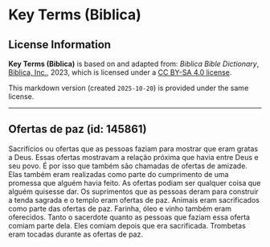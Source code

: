 # Key Terms (Biblica)

## License Information

**Key Terms (Biblica)** is based on and adapted from: _Biblica Bible Dictionary_, [Biblica, Inc.](https://www.biblica.com/), 2023, which is licensed under a [CC BY-SA 4.0 license](https://creativecommons.org/licenses/by-sa/4.0/legalcode.en).

This markdown version (created `2025-10-20`) is provided under the same license.



--------------------------------

## Ofertas de paz (id: 145861)

Sacrifícios ou ofertas que as pessoas faziam para mostrar que eram gratas a Deus. Essas ofertas mostravam a relação próxima que havia entre Deus e seu povo. É por isso que também são chamadas de ofertas de amizade. Elas também eram realizadas como parte do cumprimento de uma promessa que alguém havia feito. As ofertas podiam ser qualquer coisa que alguém quisesse dar. Os suprimentos que as pessoas deram para construir a tenda sagrada e o templo eram ofertas de paz. Animais eram sacrificados como parte das ofertas de paz. Farinha, óleo e vinho também eram oferecidos. Tanto o sacerdote quanto as pessoas que faziam essa oferta comiam parte dela. Eles comiam depois que era sacrificada. Trombetas eram tocadas durante as ofertas de paz.



